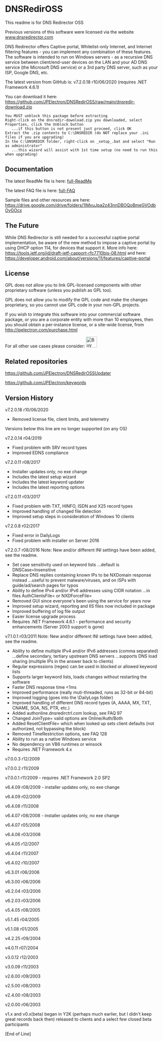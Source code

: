 # DNSRedirOSS

This readme is for DNS Redirector OSS

Previous versions of this software were licensed via the website www.dnsredirector.com

DNS Redirector offers Captive portal, Whitelist-only Internet, and Internet filtering features - you can implement any combination of these features.  The software is intended to run on Windows servers - as a recursive DNS service between client/end-user devices on the LAN and your AD DNS service (the Microsoft DNS service) or a 3rd party DNS server, such as your ISP, Google DNS, etc.

The latest version from GitHub is: v7.2.0.18 r10/06/2020 (requires .NET Framework 4.6.1)

You can download it here: https://github.com/JPElectron/DNSRedirOSS/raw/main/dnsredir-download.zip

    You MUST unblock this package before extracting
    Right-click on the dnsredir-download.zip you downloaded, select Properties, click the Unblock button
       ...if this button is not present just proceed, click OK
    Extract the .zip contents to C:\DNSREDIR (do NOT replace your .ini files if you are upgrading)
    In the C:\DNSREDIR folder, right-click on _setup_.bat and select "Run as administrator"
       ...this wizard will assist with 1st time setup (no need to run this when upgrading)


## Documentation

The latest ReadMe file is here: [full-ReadMe](full-ReadMe.md)

The latest FAQ file is here: [full-FAQ](full-FAQ.md)
 
Sample files and other resources are here: https://drive.google.com/drive/folders/1lMxuJpa2z43nnDBOQoBmeGVOdbOvGOcx


## The Future

While DNS Redirector is still needed for a successful captive portal implementation, be aware of the new method to impose a captive portal by using DHCP option 114, for devices that support it.  More info here: https://tools.ietf.org/id/draft-ietf-capport-rfc7710bis-08.html and here: https://developer.android.com/about/versions/11/features/captive-portal


## License

GPL does not allow you to link GPL-licensed components with other proprietary software (unless you publish as GPL too).

GPL does not allow you to modify the GPL code and make the changes proprietary, so you cannot use GPL code in your non-GPL projects.

If you wish to integrate this software into your commercial software package, or you are a corporate entity with more than 10 employees, then you should obtain a per-instance license, or a site-wide license, from http://jpelectron.com/purchase.html

For all other use cases please consider: <a href='https://ko-fi.com/C0C54S4JF' target='_blank'><img height='36' style='border:0px;height:36px;' src='https://cdn.ko-fi.com/cdn/kofi2.png?v=2' border='0' alt='Buy Me a Coffee at ko-fi.com' /></a>


## Related repositories

https://github.com/JPElectron/DNSRedirOSSUpdater

https://github.com/JPElectron/keywords


## Version History

v7.2.0.18 r10/06/2020
 - Removed license file, client limits, and telemetry
 
Versions below this line are no longer supported (on any OS)

v7.2.0.14 r04/2019
- Fixed problem with SRV record types
- Improved EDNS compliance

v7.2.0.11 r08/2017
- Installer updates only, no exe change
- Includes the latest setup wizard
- Includes the latest keyword updater
- Includes the latest reporting options

v7.2.0.11 r03/2017
- Fixed problem with TXT, HINFO, ISDN and X25 record types
- Improved handling of changed file detection
- Improved setup steps in consideration of Windows 10 clients

v7.2.0.8 r02/2017
- Fixed error in DailyLogs
- Fixed problem with installer on Server 2016

v7.2.0.7 r08/2016
Note: New and/or different INI settings have been added, see the readme.
- Set case sensitivity used on keyword lists
    ...default is DNSCase=Insensitive
- Replace DNS replies containing known IPs to be NXDomain response instead
    ...useful to prevent malware/viruses, and on ISPs with guide/ad/search pages for typos
- Ability to define IPv4 and/or IPv6 addresses using CIDR notation
    ...in files AuthClientsFile= or NXDForceFile=
- Removed GUI since everyone's been using the service for years now
- Improved setup wizard, reporting and IIS files now included in package
- Improved buffering of log file output
- Easier license upgrade process
- Requires .NET Framework 4.6.1 - performance and security enhancements (Server 2003 support is gone)

v7.1.0.1 r03/2011
Note: New and/or different INI settings have been added, see the readme.
- Ability to define multiple IPv4 and/or IPv6 addresses (comma separated)
    ...define secondary, tertiary upstream DNS servers
    ...supports DNS load sharing (multiple IPs in the answer back to clients)
- Regular expressions (regex) can be used in blocked or allowed keyword lists
- Supports larger keyword lists, loads changes without restarting the software
- Faster DNS response time <1ms
- Improved performance (really muti-threaded, runs as 32-bit or 64-bit)
- Improved logging (goes into the \DailyLogs folder)
- Improved handling of different DNS record types (A, AAAA, MX, TXT, CNAME, SOA, NS, PTR, etc.)
- Added authonline.dnsredirctrl.com lookup, see FAQ 97
- Changed JoinType= valid options are Online/Auth/Both
- Added ResetClientFile= which when looked up sets client defaults (not authorized, not bypassing the block)
- Removed TimeRestriction options, see FAQ 128
- Ability to run as a native Windows service
- No dependency on VB6 runtimes or winsock
- Requires .NET Framework 4.x

v7.0.0.3 r12/2009

v7.0.0.2 r11/2009

v7.0.0.1 r11/2009 - requires .NET Framework 2.0 SP2

v6.4.09 r08/2009 - installer updates only, no exe change

v6.4.09 r02/2009

v6.4.08 r11/2008

v6.4.07 r08/2008 - installer updates only, no exe change

v6.4.07 r05/2008

v6.4.06 r03/2008

v6.4.05 r12/2007

v6.4.04 r11/2007

v6.4.02 r10/2007

v6.3.01 r06/2006

v6.3.00 r06/2006

v6.2.04 r03/2006

v6.2.03 r03/2006

v5.4.05 r08/2005

v5.1.45 r04/2005

v5.1.08 r01/2005

v4.2.25 r09/2004

v4.0.11 r07/2004

v3.0.12 r12/2003

v3.0.09 r11/2003

v2.6.00 r09/2003

v2.5.00 r08/2003

v2.4.00 r08/2003

v2.0.00 r06/2003

v1.x and v0.x(beta) began in Y2K (perhaps much earlier, but I didn't keep great records back then) released to clients and a select few closed beta participants

[End of Line]
